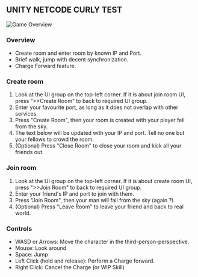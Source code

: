 ## UNITY NETCODE CURLY TEST

![Game Overview](https://github.com/user-attachments/assets/1f95a5a4-1f2f-4ba7-8f70-bdf2f3890dba)

### Overview
- Create room and enter room by known IP and Port.
- Brief walk, jump with decent synchronization.
- Charge Forward feature.

### Create room
1. Look at the UI group on the top-left corner. If it is about join room UI, press ">>Create Room" to back to required UI group.
2. Enter your favourite port, as long as it does not overlap with other services.
3. Press "Create Room", then your room is created with your player fell from the sky.
4. The text below will be updated with your IP and port. Tell no one but your fellows to crowd the room.
5. (Optional) Press "Close Room" to close your room and kick all your friends out.

### Join room
1. Look at the UI group on the top-left corner. If it is about create room UI, press ">>Join Room" to back to required UI group.
2. Enter your friend's IP and port to join with them.
3. Press "Join Room", then your man will fall from the sky (again ?).
4. (Optional) Press "Leave Room" to leave your friend and back to real world.

### Controls
- WASD or Arrows: Move the character in the third-person-perspective.
- Mouse: Look around
- Space: Jump
- Left Click (hold and release): Perform a Charge forward.
- Right Click: Cancel the Charge (or WIP Skill)
